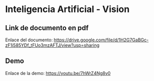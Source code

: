 # Inteligencia Artificial - Vision
## Link de documento en pdf
Enlace del documento: https://drive.google.com/file/d/1H2G7GaBGc-zF1i585YDf_tFUo3mzAFTJ/view?usp=sharing

## Demo
Enlace de la demo: https://youtu.be/7hWrZ4Ng8v0
